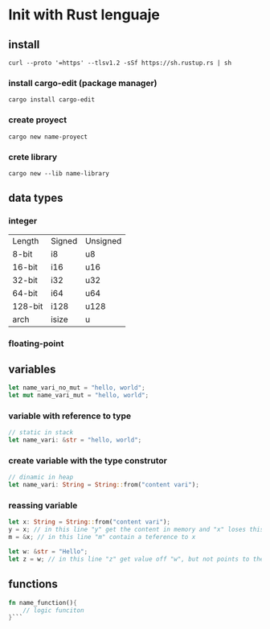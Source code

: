 # Init with Rust lenguaje

## install 

    curl --proto '=https' --tlsv1.2 -sSf https://sh.rustup.rs | sh

### install cargo-edit (package manager)

    cargo install cargo-edit

### create proyect 

    cargo new name-proyect

### crete library

    cargo new --lib name-library

## data types

### integer
<table>
    <tr>
        <td>Length</td>
        <td>Signed</td>
         <td>Unsigned</td>
    </tr>
    <tr>
        <td>8-bit</td>
        <td>i8</td>
        <td>u8</td>
    </tr>
    <tr>
        <td>16-bit</td>
        <td>i16</td>
        <td>u16</td>
    </tr>
    <tr>
        <td>32-bit</td>
        <td>i32</td>
        <td>u32</td>
    </tr>
    <tr>
        <td>64-bit</td>
        <td>i64</td>
        <td>u64</td>
    </tr>
    <tr>
        <td>128-bit</td>
        <td>i128</td>
        <td>u128</td>
    </tr>
    <tr>
        <td>arch</td>
        <td>isize</td>
        <td>u</td>
    </tr>
</table>

### floating-point



## variables
```Rust
let name_vari_no_mut = "hello, world";
let mut name_vari_mut = "hello, world";
```
### variable with reference to type
```Rust
// static in stack
let name_vari: &str = "hello, world";
```
### create variable with the type construtor

```Rust 
// dinamic in heap
let name_vari: String = String::from("content vari");
```

### reassing variable
```Rust
let x: String = String::from("content vari");
y = x; // in this line "y" get the content in memory and "x" loses this content
m = &x; // in this line "m" contain a teference to x

let w: &str = "Hello";
let z = w; // in this line "z" get value off "w", but not points to the same memory position
```
## functions

```Rust
fn name_function(){
    // logic funciton
}```




